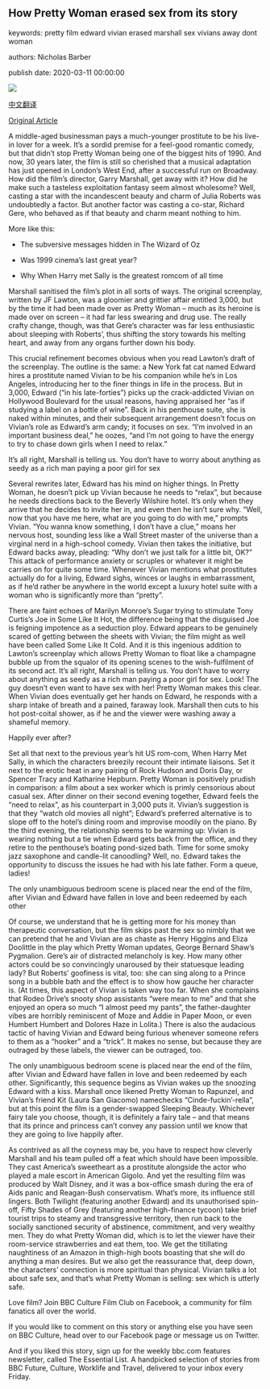 ## How Pretty Woman erased sex from its story

keywords: pretty film edward vivian erased marshall sex vivians away dont woman

authors: Nicholas Barber

publish date: 2020-03-11 00:00:00

![](https://ichef.bbci.co.uk/wwfeatures/live/624_351/images/live/p0/86/w2/p086w27m.jpg)

[中文翻译](How%20Pretty%20Woman%20erased%20sex%20from%20its%20story_zh.md)

[Original Article](https://www.bbc.com/culture/story/20200311-how-pretty-woman-erased-sex-from-its-story)

A middle-aged businessman pays a much-younger prostitute to be his live-in lover for a week. It’s a sordid premise for a feel-good romantic comedy, but that didn’t stop Pretty Woman being one of the biggest hits of 1990. And now, 30 years later, the film is still so cherished that a musical adaptation has just opened in London’s West End, after a successful run on Broadway. How did the film’s director, Garry Marshall, get away with it? How did he make such a tasteless exploitation fantasy seem almost wholesome? Well, casting a star with the incandescent beauty and charm of Julia Roberts was undoubtedly a factor. But another factor was casting a co-star, Richard Gere, who behaved as if that beauty and charm meant nothing to him.

More like this:

- The subversive messages hidden in The Wizard of Oz

- Was 1999 cinema’s last great year?

- Why When Harry met Sally is the greatest romcom of all time

Marshall sanitised the film’s plot in all sorts of ways. The original screenplay, written by JF Lawton, was a gloomier and grittier affair entitled 3,000, but by the time it had been made over as Pretty Woman – much as its heroine is made over on screen – it had far less swearing and drug use. The really crafty change, though, was that Gere’s character was far less enthusiastic about sleeping with Roberts’, thus shifting the story towards his melting heart, and away from any organs further down his body.

This crucial refinement becomes obvious when you read Lawton’s draft of the screenplay. The outline is the same: a New York fat cat named Edward hires a prostitute named Vivian to be his companion while he’s in Los Angeles, introducing her to the finer things in life in the process. But in 3,000, Edward (“in his late-forties”) picks up the crack-addicted Vivian on Hollywood Boulevard for the usual reasons, having appraised her “as if studying a label on a bottle of wine”. Back in his penthouse suite, she is naked within minutes, and their subsequent arrangement doesn’t focus on Vivian’s role as Edward’s arm candy; it focuses on sex. “I’m involved in an important business deal,” he oozes, “and I’m not going to have the energy to try to chase down girls when I need to relax.”

It’s all right, Marshall is telling us. You don’t have to worry about anything as seedy as a rich man paying a poor girl for sex

Several rewrites later, Edward has his mind on higher things. In Pretty Woman, he doesn’t pick up Vivian because he needs to “relax”, but because he needs directions back to the Beverly Wilshire hotel. It’s only when they arrive that he decides to invite her in, and even then he isn’t sure why. “Well, now that you have me here, what are you going to do with me,” prompts Vivian. “You wanna know something, I don’t have a clue,” moans her nervous host, sounding less like a Wall Street master of the universe than a virginal nerd in a high-school comedy. Vivian then takes the initiative, but Edward backs away, pleading: “Why don’t we just talk for a little bit, OK?” This attack of performance anxiety or scruples or whatever it might be carries on for quite some time. Whenever Vivian mentions what prostitutes actually do for a living, Edward sighs, winces or laughs in embarrassment, as if he’d rather be anywhere in the world except a luxury hotel suite with a woman who is significantly more than “pretty”.

There are faint echoes of Marilyn Monroe’s Sugar trying to stimulate Tony Curtis’s Joe in Some Like It Hot, the difference being that the disguised Joe is feigning impotence as a seduction ploy. Edward appears to be genuinely scared of getting between the sheets with Vivian; the film might as well have been called Some Like It Cold. And it is this ingenious addition to Lawton’s screenplay which allows Pretty Woman to float like a champagne bubble up from the squalor of its opening scenes to the wish-fulfilment of its second act. It’s all right, Marshall is telling us. You don’t have to worry about anything as seedy as a rich man paying a poor girl for sex. Look\! The guy doesn’t even want to have sex with her\! Pretty Woman makes this clear. When Vivian does eventually get her hands on Edward, he responds with a sharp intake of breath and a pained, faraway look. Marshall then cuts to his hot post-coital shower, as if he and the viewer were washing away a shameful memory.

Happily ever after?

Set all that next to the previous year’s hit US rom-com, When Harry Met Sally, in which the characters breezily recount their intimate liaisons. Set it next to the erotic heat in any pairing of Rock Hudson and Doris Day, or Spencer Tracy and Katharine Hepburn. Pretty Woman is positively prudish in comparison: a film about a sex worker which is primly censorious about casual sex. After dinner on their second evening together, Edward feels the “need to relax”, as his counterpart in 3,000 puts it. Vivian’s suggestion is that they “watch old movies all night”; Edward’s preferred alternative is to slope off to the hotel’s dining room and improvise moodily on the piano. By the third evening, the relationship seems to be warming up: Vivian is wearing nothing but a tie when Edward gets back from the office, and they retire to the penthouse’s boating pond-sized bath. Time for some smoky jazz saxophone and candle-lit canoodling? Well, no. Edward takes the opportunity to discuss the issues he had with his late father. Form a queue, ladies\!

The only unambiguous bedroom scene is placed near the end of the film, after Vivian and Edward have fallen in love and been redeemed by each other

Of course, we understand that he is getting more for his money than therapeutic conversation, but the film skips past the sex so nimbly that we can pretend that he and Vivian are as chaste as Henry Higgins and Eliza Doolittle in the play which Pretty Woman updates, George Bernard Shaw’s Pygmalion. Gere’s air of distracted melancholy is key. How many other actors could be so convincingly unaroused by their statuesque leading lady? But Roberts’ goofiness is vital, too: she can sing along to a Prince song in a bubble bath and the effect is to show how gauche her character is. (At times, this aspect of Vivian is taken way too far. When she complains that Rodeo Drive’s snooty shop assistants “were mean to me” and that she enjoyed an opera so much “I almost peed my pants”, the father-daughter vibes are horribly reminiscent of Moze and Addie in Paper Moon, or even Humbert Humbert and Dolores Haze in Lolita.) There is also the audacious tactic of having Vivian and Edward being furious whenever someone refers to them as a “hooker” and a “trick”. It makes no sense, but because they are outraged by these labels, the viewer can be outraged, too.

The only unambiguous bedroom scene is placed near the end of the film, after Vivian and Edward have fallen in love and been redeemed by each other. Significantly, this sequence begins as Vivian wakes up the snoozing Edward with a kiss. Marshall once likened Pretty Woman to Rapunzel, and Vivian’s friend Kit (Laura San Giacomo) namechecks “Cinde-fuckin’-rella”, but at this point the film is a gender-swapped Sleeping Beauty. Whichever fairy tale you choose, though, it is definitely a fairy tale – and that means that its prince and princess can’t convey any passion until we know that they are going to live happily after.

As contrived as all the coyness may be, you have to respect how cleverly Marshall and his team pulled off a feat which should have been impossible. They cast America’s sweetheart as a prostitute alongside the actor who played a male escort in American Gigolo. And yet the resulting film was produced by Walt Disney, and it was a box-office smash during the era of Aids panic and Reagan-Bush conservatism. What’s more, its influence still lingers. Both Twilight (featuring another Edward) and its unauthorised spin-off, Fifty Shades of Grey (featuring another high-finance tycoon) take brief tourist trips to steamy and transgressive territory, then run back to the socially sanctioned security of abstinence, commitment, and very wealthy men. They do what Pretty Woman did, which is to let the viewer have their room-service strawberries and eat them, too. We get the titillating naughtiness of an Amazon in thigh-high boots boasting that she will do anything a man desires. But we also get the reassurance that, deep down, the characters’ connection is more spiritual than physical. Vivian talks a lot about safe sex, and that’s what Pretty Woman is selling: sex which is utterly safe.

Love film? Join BBC Culture Film Club on Facebook, a community for film fanatics all over the world.

If you would like to comment on this story or anything else you have seen on BBC Culture, head over to our Facebook page or message us on Twitter.

And if you liked this story, sign up for the weekly bbc.com features newsletter, called The Essential List. A handpicked selection of stories from BBC Future, Culture, Worklife and Travel, delivered to your inbox every Friday.